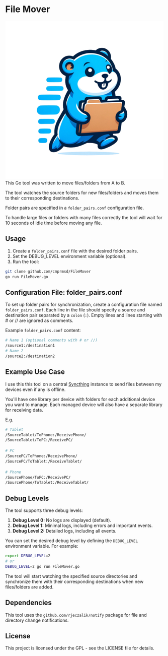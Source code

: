 # File Mover
![Mover](mover.png)
This Go tool was written to move files/folders from A to B. 

The tool watches the source folders for new files/folders and moves them to their corresponding destinations. 

Folder pairs are specified in a `folder_pairs.conf` configuration file. 

To handle large files or folders with many files correctly the tool will wait for 10 seconds of idle time before moving any file.

## Usage
1. Create a `folder_pairs.conf` file with the desired folder pairs.
2. Set the DEBUG_LEVEL environment variable (optional).
3. Run the tool:

```sh
git clone github.com/cmprmsd/FileMover
go run FileMover.go
```


## Configuration File: folder_pairs.conf
To set up folder pairs for synchronization, create a configuration file named `folder_pairs.conf`. Each line in the file should specify a source and destination pair separated by a `colon` (`:`). Empty lines and lines starting with # or // are ignored as comments.

Example `folder_pairs.conf` content:

```bash
# Name 1 (optional comments with # or //)
/source1:/destination1
# Name 2
/source2:/destination2
```

## Example Use Case

I use this this tool on a central [Syncthing](https://syncthing.net/) instance to send files between my devices even if any is offline.

You'll have one library per device with folders for each additional device you want to manage. Each managed device will also have a separate library for receiving data.

E.g.
```bash
# Tablet
/SourceTablet/ToPhone:/ReceivePhone/
/SourceTablet/ToPC:/ReceivePC/

# PC
/SourcePC/ToPhone:/ReceivePhone/
/SourcePC/ToTablet:/ReceiveTablet/

# Phone
/SourcePhone/ToPC:/ReceivePC/
/SourcePhone/ToTablet:/ReceiveTablet/
```


## Debug Levels

The tool supports three debug levels:

1. **Debug Level 0:** No logs are displayed (default).
2. **Debug Level 1:** Minimal logs, including errors and important events.
3. **Debug Level 2:** Detailed logs, including all events.

You can set the desired debug level by defining the `DEBUG_LEVEL` environment variable. For example:

```sh
export DEBUG_LEVEL=2
# or 
DEBUG_LEVEL=2 go run FileMover.go
```


The tool will start watching the specified source directories and synchronize them with their corresponding destinations when new files/folders are added.


## Dependencies
This tool uses the `github.com/rjeczalik/notify` package for file and directory change notifications.

## License
This project is licensed under the GPL - see the LICENSE file for details.



